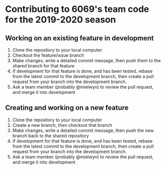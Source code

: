 # Contributing to 6069's team code for the 2019-2020 season

## Working on an existing feature in development
1. Clone the repository to your local computer
2. Checkout the feature/issue branch
3. Make changes, write a detailed commit message, then push them to the shared branch for that feature
4. If development for that feature is done, and has been tested, rebase from the latest commit to the development branch, then create a pull request from your branch into the development branch.
5. Ask a team member (probably @mielwyn) to review the pull request, and merge it into development


## Creating and working on a new feature
1. Clone the repository to your local computer
2. Create a new branch, then checkout that branch
3. Make changes, write a detailed commit message, then push the new branch back to the shared repository
4. If development for that feature is done, and has been tested, rebase from the latest commit to the development branch, then create a pull request from your branch into the development branch.
5. Ask a team member (probably @mielwyn) to review the pull request, and merge it into development
